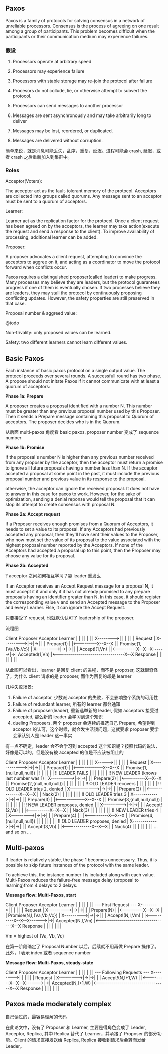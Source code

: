 ## Paxos

Paxos is a family of protocols for solving consensus in a network of unreliable processors. 
Consensus is the process of agreeing on one result among a group of participants. 
This problem becomes difficult when the participants or their communication medium may experience failures.

###  假设

1. Processors operate at arbitrary speed
2. Processors may experience failure
3. Processors with stable storage may re-join the protocol after failure
4. Procesors do not collude, lie, or otherwise attempt to subvert the protocol.

1. Processors can send messages to another processor
2. Messages are sent asynchronously and may take arbitrarily long to deliver
3. Messages may be lost, reordered, or duplicated.
4. Messages are delivered without corruption.

简单来说，就是消息可能丢失，乱序，重复，延迟。进程可能会 crash, 延迟，或者 crash 之后重新加入到集群中。

### Roles

Acceptor(Voters):

The acceptor act as the fault-tolerant memory of the protocol. Acceptors are collected into groups called quorums. Any message sent to an acceptor must be sent to a quorum of acceptors.

Learner:

Learner act as the replication factor for the protocol. Once a client request has been agreed on by the acceptors, the learner may take action(execute the request and send a response to the client). To improve availability of processing, additional learner can be added.

Proposer:

A proposer advocates a client request, attempting to convince the acceptors to aggree on it, and acting as a coordinator to move the protocol forward when conflicts occur.

Paxos requires a distinguished proposer(called leader) to make progress. Many processes may believe they are leaders, but the protocol guarantees progress if one of them is eventually chosen. If two processes believe they are leaders, they may stall the protocol by continuously proposing conflicting updates. However, the safety properties are still preserved in that case.

Proposal number & aggreed value:

@todo

Non-trivality: only proposed values can be learned.

Safety: two different learners cannot learn different values.



## Basic Paxos

Each instance of basic paxos protocol on a single output value. The protocol proceeds over several rounds. A successfull round has two phase. A propose should not initate Paxos if it cannot communicate with at least a quorum of acceptors:

**Phase 1a: Prepare**

A proposer creates a proposal identified with a number N. This number must be greater than any previous proposal number used by this Proposer. Then it sends a Prepare message containing this proposal to Quorum of acceptors. The proposer decides who is in the Quorum.

从后面 multi-paxos 角度看 basic paxos, proposer number 变成了 sequence number


**Phase 1b: Promise**

If the proposal's number N is higher than any previous number received from any proposer by the acceptor, then the acceptor must return a promise to ignore all future proposals having a number less than N. If the acceptor accepted a proposal at some point in the past, it must include the previous proposal number and previous value in its response to the proposal.

otherwise, the acceptor can ignore the received proposal. It does not have to answer in this case for paxos to work. However, for the sake of optimization, sending a denial reponse would tell the proposal that it can stop its attempt to create consensus with proposal N.

**Phase 2a: Accept request**

If a Proposer receives enough promises from a Quorum of Acceptors, it needs to set a value to its proposal. If any Acceptors had previously accepted any proposal, then they'll have sent their values to the Proposer, who now must set the value of its proposal to the value associated with the highest proposal number reported by the Acceptors. If none of the Acceptors had accepted a proposal up to this point, then the Proposer may choose any value for its proposal.

**Phase 2b: Accepted**

? acceptor 之间如何相互学习？靠 leader 重发么

If an Acceptor receives an Accept Request message for a proposal N, it must accept it if and only if it has not already promised to any prepare proposals having an identifier greater than N. In this case, it should register the corresponding value v and send an Accepted message to the Proposer and every Learner. Else, it can ignore the Accept Request.

只要接受了 request, 也就默认认可了 leadership of the proposer. 

流程图

Client   Proposer      Acceptor     Learner
   |         |          |  |  |       |  |
   X-------->|          |  |  |       |  |  Request
   |         X--------->|->|->|       |  |  Prepare(1)
   |         |<---------X--X--X       |  |  Promise(1,{Va,Vb,Vc})
   |         X--------->|->|->|       |  |  Accept!(1,Vn)
   |         |<---------X--X--X------>|->|  Accepted(1,Vn)
   |<---------------------------------X--X  Response
   |         |          |  |  |       |  |


从此图可以看出，learner 是回复 client 的进程，而不是 proposer, 这就很奇怪了，为什么 client 请求的是 proposer, 而作为回复的却是 learner

几种失败场景:

1. Failure of acceptor, 少数派 acceptor 的失败，不会影响整个系统的可用性
2. Failure of redundant learner, 所有的 learner 都会通知
3. Failure of proposer(leader), 重新选举新的 leader, 假如 acceptors 接受过 accepted, 那么新的 leader 会学习到这个知识
4. dueling Proposers. 两个 proposer 会连续的推选自己 Prepare, 希望得到 acceptor 的认可，这个时候，就会发生活锁问题，这就要求
   proposer 要学会承认别人是 leader 这一事实

有一点不确定，leader 会不会学习到 accepted 这个知识呢？按照代码的说法，好像是可以的，但是没有被 accepted 的值是不应该被阻止的


Client   Proposer        Acceptor     Learner
   |      |             |  |  |       |  |
   X----->|             |  |  |       |  |  Request
   |      X------------>|->|->|       |  |  Prepare(1)
   |      |<------------X--X--X       |  |  Promise(1,{null,null,null})
   |      !             |  |  |       |  |  !! LEADER FAILS
   |         |          |  |  |       |  |  !! NEW LEADER (knows last number was 1)
   |         X--------->|->|->|       |  |  Prepare(2)
   |         |<---------X--X--X       |  |  Promise(2,{null,null,null})
   |      |  |          |  |  |       |  |  !! OLD LEADER recovers
   |      |  |          |  |  |       |  |  !! OLD LEADER tries 2, denied
   |      X------------>|->|->|       |  |  Prepare(2)
   |      |<------------X--X--X       |  |  Nack(2)
   |      |  |          |  |  |       |  |  !! OLD LEADER tries 3
   |      X------------>|->|->|       |  |  Prepare(3)
   |      |<------------X--X--X       |  |  Promise(3,{null,null,null})
   |      |  |          |  |  |       |  |  !! NEW LEADER proposes, denied
   |      |  X--------->|->|->|       |  |  Accept!(2,Va)
   |      |  |<---------X--X--X       |  |  Nack(3)
   |      |  |          |  |  |       |  |  !! NEW LEADER tries 4
   |      |  X--------->|->|->|       |  |  Prepare(4)
   |      |  |<---------X--X--X       |  |  Promise(4,{null,null,null})
   |      |  |          |  |  |       |  |  !! OLD LEADER proposes, denied
   |      X------------>|->|->|       |  |  Accept!(3,Vb)
   |      |<------------X--X--X       |  |  Nack(4)
   |      |  |          |  |  |       |  |  ... and so on ...

## Multi-paxos

If leader is relatively stable, the phase 1 becomes unnecessary. Thus, it is possible to skip future instances of 
the protocol with the same leader. 

To achieve this, the instance number I is included along with each value. Multi-Paxos reduces the failure-free message delay (proposal to learning)from 4 delays to 2 delays.

**Message flow: Multi-Paxos, start**

Client   Proposer      Acceptor     Learner
   |         |          |  |  |       |  | --- First Request ---
   X-------->|          |  |  |       |  |  Request
   |         X--------->|->|->|       |  |  Prepare(N)
   |         |<---------X--X--X       |  |  Promise(N,I,{Va,Vb,Vc})
   |         X--------->|->|->|       |  |  Accept!(N,I,Vm)
   |         |<---------X--X--X------>|->|  Accepted(N,I,Vm)
   |<---------------------------------X--X  Response
   |         |          |  |  |       |  |

Vm = highest of (Va, Vb, Vc)

在第一阶段确定了 Proposal Number 以后，后续就不用再做 Prepare 操作了。此外，I 表示 index 或者 sequence number

**Message flow: Multi-Paxos, steady-state**

Client   Proposer       Acceptor     Learner
   |         |          |  |  |       |  |  --- Following Requests ---
   X-------->|          |  |  |       |  |  Request
   |         X--------->|->|->|       |  |  Accept!(N,I+1,W)
   |         |<---------X--X--X------>|->|  Accepted(N,I+1,W)
   |<---------------------------------X--X  Response
   |         |          |  |  |       |  |

## Paxos made moderately complex

自己读过的，最容易理解的代码

在此论文中，没有了 Proposer 和 Learner, 主要是得角色变成了 Leader, Acceptor, Replica, 其中 Replica 替代了 Learner，并承接了 Proposer 的部分功能。Client 的请求直接发送给 Replica, Replica 接收到请求后会转而发给 Leader。


